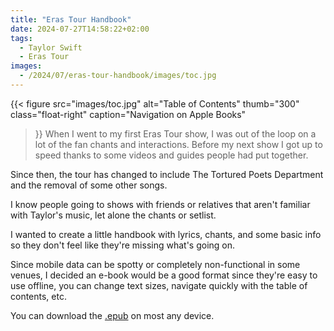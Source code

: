 ```yaml
---
title: "Eras Tour Handbook"
date: 2024-07-27T14:58:22+02:00
tags:
  - Taylor Swift
  - Eras Tour
images:
  - /2024/07/eras-tour-handbook/images/toc.jpg
---
```


{{< figure
    src="images/toc.jpg"
    alt="Table of Contents"
    thumb="300"
    class="float-right"
    caption="Navigation on Apple Books"
>}}
When I went to my first Eras Tour show, I was out of the loop on a lot of the
fan chants and interactions. Before my next show I got up to speed thanks to
some videos and guides people had put together.

Since then, the tour has changed to include The Tortured Poets Department
and the removal of some other songs.

I know people going to shows with friends or relatives that aren't familiar
with Taylor's music, let alone the chants or setlist.

I wanted to create a little handbook with lyrics, chants, and some basic info
so they don't feel like they're missing what's going on.

Since mobile data can be spotty or completely non-functional in some venues,
I decided an e-book would be a good format since they're easy to use offline,
you can change text sizes, navigate quickly with the table of contents, etc.

You can download the <a href="https://dl.mroach.com/eras-tour-handbook.epub">.epub</a> on most any device.
